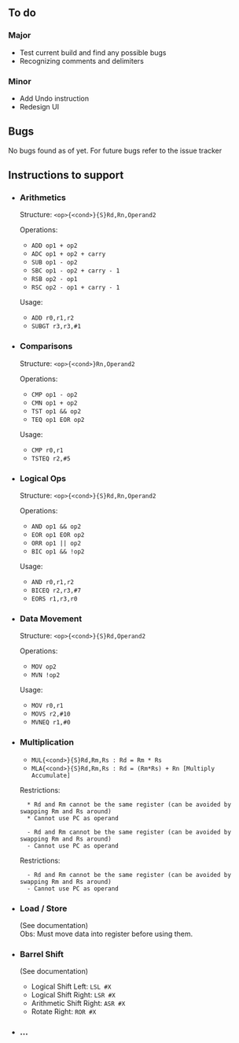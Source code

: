 ## To do
### Major
- Test current build and find any possible bugs
- Recognizing comments and delimiters  

### Minor
- Add Undo instruction
- Redesign UI

## Bugs
No bugs found as of yet. For future bugs refer to the issue tracker

## Instructions to support
- ### Arithmetics  
    Structure: `<op>{<cond>}{S}Rd,Rn,Operand2`  
    
    Operations:  
    * `ADD op1 + op2`  
    * `ADC op1 + op2 + carry`  
    * `SUB op1 - op2`  
    * `SBC op1 - op2 + carry - 1`  
    * `RSB op2 - op1`  
    * `RSC op2 - op1 + carry - 1`  
    
    Usage:  
    * `ADD r0,r1,r2`  
    * `SUBGT r3,r3,#1` 

- ### Comparisons  
    Structure: `<op>{<cond>}Rn,Operand2`  
    
    Operations:  
    * `CMP op1 - op2`  
    * `CMN op1 + op2`  
    * `TST op1 && op2`  
    * `TEQ op1 EOR op2` 
     
    Usage:  
    - `CMP r0,r1`  
    - `TSTEQ r2,#5`

 
- ### Logical Ops  
    Structure:  `<op>{<cond>}{S}Rd,Rn,Operand2`  
    
    Operations:  
    * `AND op1 && op2`  
    * `EOR op1 EOR op2`  
    * `ORR op1 || op2`  
    * `BIC op1 && !op2`  

    Usage:  
    - `AND r0,r1,r2`  
    - `BICEQ r2,r3,#7`  
    - `EORS r1,r3,r0`  


- ### Data Movement  
     Structure: `<op>{<cond>}{S}Rd,Operand2`  
     
     Operations:  
     * `MOV op2`  
     * `MVN !op2`  
     
     Usage:  
     - `MOV r0,r1`  
     - `MOVS r2,#10`  
     - `MVNEQ r1,#0`  

- ### Multiplication  
    * `MUL{<cond>}{S}Rd,Rm,Rs : Rd = Rm * Rs`  
    * `MLA{<cond>}{S}Rd,Rm,Rs : Rd = (Rm*Rs) + Rn [Multiply Accumulate]`

    Restrictions:

        * Rd and Rm cannot be the same register (can be avoided by swapping Rm and Rs around)
        * Cannot use PC as operand

        - Rd and Rm cannot be the same register (can be avoided by swapping Rm and Rs around)
        - Cannot use PC as operand

    Restrictions:

        - Rd and Rm cannot be the same register (can be avoided by swapping Rm and Rs around)
        - Cannot use PC as operand

- ### Load / Store
    (See documentation)  
    Obs: Must move data into register before using them.
    

- ### Barrel Shift

    (See documentation)  
    
    * Logical Shift Left: `LSL #X`
    * Logical Shift Right: `LSR #X`
    * Arithmetic Shift Right: `ASR #X`
    * Rotate Right: `ROR #X`
    
- ### ...
